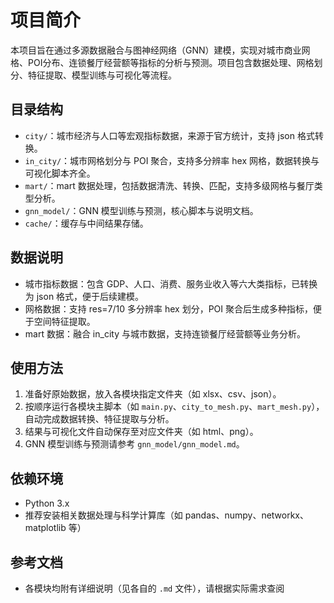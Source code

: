 # 项目简介

本项目旨在通过多源数据融合与图神经网络（GNN）建模，实现对城市商业网格、POI分布、连锁餐厅经营额等指标的分析与预测。项目包含数据处理、网格划分、特征提取、模型训练与可视化等流程。

## 目录结构

- `city/`：城市经济与人口等宏观指标数据，来源于官方统计，支持 json 格式转换。
- `in_city/`：城市网格划分与 POI 聚合，支持多分辨率 hex 网格，数据转换与可视化脚本齐全。
- `mart/`：mart 数据处理，包括数据清洗、转换、匹配，支持多级网格与餐厅类型分析。
- `gnn_model/`：GNN 模型训练与预测，核心脚本与说明文档。
- `cache/`：缓存与中间结果存储。

## 数据说明

- 城市指标数据：包含 GDP、人口、消费、服务业收入等六大类指标，已转换为 json 格式，便于后续建模。
- 网格数据：支持 res=7/10 多分辨率 hex 划分，POI 聚合后生成多种指标，便于空间特征提取。
- mart 数据：融合 in_city 与城市数据，支持连锁餐厅经营额等业务分析。

## 使用方法

1. 准备好原始数据，放入各模块指定文件夹（如 xlsx、csv、json）。
2. 按顺序运行各模块主脚本（如 `main.py`、`city_to_mesh.py`、`mart_mesh.py`），自动完成数据转换、特征提取与分析。
3. 结果与可视化文件自动保存至对应文件夹（如 html、png）。
4. GNN 模型训练与预测请参考 `gnn_model/gnn_model.md`。

## 依赖环境

- Python 3.x
- 推荐安装相关数据处理与科学计算库（如 pandas、numpy、networkx、matplotlib 等）

## 参考文档

- 各模块均附有详细说明（见各自的 `.md` 文件），请根据实际需求查阅
